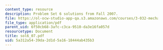 ```yaml
---
content_type: resource
description: Problem Set 6 solutions from Fall 2007.
file: https://ol-ocw-studio-app-qa.s3.amazonaws.com/courses/3-032-mechanical-behavior-of-materials-fall-2007/5a312a5439da2d1d5a1618444ab435b3_sol6_07.pdf
file_type: application/pdf
parent_uid: 6f50cb68-3afc-c3ca-9510-da3e16fa057d
resourcetype: Document
title: sol6_07.pdf
uid: 5a312a54-39da-2d1d-5a16-18444ab435b3
---
```

